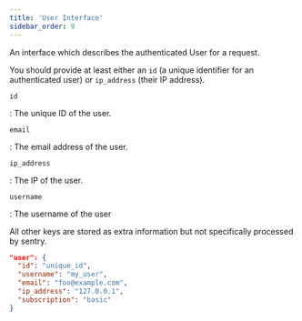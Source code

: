 ```yaml
---
title: 'User Interface'
sidebar_order: 9
---
```


An interface which describes the authenticated User for a request.

You should provide at least either an `id` (a unique identifier for an authenticated user) or `ip_address` (their IP address).

`id`

: The unique ID of the user.

`email`

: The email address of the user.

`ip_address`

: The IP of the user.

`username`

: The username of the user

All other keys are stored as extra information but not specifically processed by sentry.

```json
"user": {
  "id": "unique_id",
  "username": "my_user",
  "email": "foo@example.com",
  "ip_address": "127.0.0.1",
  "subscription": "basic"
}
```
